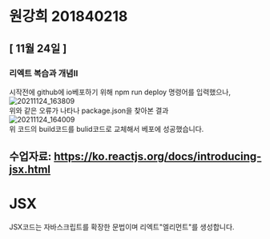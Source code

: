 # 원강희 201840218

## [ 11월 24일 ]
### 리엑트 복습과 개념II
시작전에 github에 io베포하기 위해 npm run deploy 명령어를 입력했으나,<br>
![20211124_163809](https://user-images.githubusercontent.com/80237099/143195136-f1145d15-bf77-440d-9619-f59aa56210f9.png)<br>
위와 같은 오류가 나타나 package.json을 찾아본 결과<br>
![20211124_164009](https://user-images.githubusercontent.com/80237099/143195519-d44553f8-9138-4633-85a7-215cce11dc46.png)<br>
위 코드의 build코드를 bulid코드로 교체해서 베포에 성공했습니다.<br>

## 수업자료: https://ko.reactjs.org/docs/introducing-jsx.html
# JSX
JSX코드는 자바스크립트를 확장한 문법이며 리엑트"엘리먼트"를 생성합니다.<br>







<!-- ## [ 11월 16일 ]
### 리엑트 복습과 개념
이번주는 리엑트 개념 암기와 간단한 코드 따라하기로 공부했습니다.<br>
학교PC위주로 코딩하다 github에 업로드한 markdown-editor 폴더의<br> 
React문의 실행을 시도 했으나, 집 PC에서 놓친게 있는지Failed to compile.<br> 
오류가 올라와 문제해결 위주로 찾아봤습니다.<br>
![123](https://user-images.githubusercontent.com/80237099/142908546-051d4dd8-3834-46f4-b151-102e15fb1fed.png)<br>
간단한 리엑트 오류<br>

<br>
>### React의 특징
1. 상호작용이 많은 UI개발에 적합하다.
2. 컴포넌트 로직은 JavaScript로 작성한다.
3. 캡슐화된 컴포넌트로 개발되어 재사용이 용이하다.
4. DOM과는 별개로 상태를 관리할 수 있다.
5. 기술 스택의 나머지 부분에는 관여하지 않는다.
6. 기존 코드와 별개로 개발이 가능하다.
7. React Native를 이용하면 모바일 앱도 만들 수 있다.<br>
<br>

# 따라한 코드
## App.js

// import logo from './logo.svg';<br>
// import './App.css';<br>
import React from '/App';<br>
<br>
class App extends React.Component {<br>
  constructor(props) {<br>
    super(props);<br>
<br>
    this.state = { isOpen: false };<br>
    this.toggleContainer = React.createRef();<br>
<br>
    this.onClickHandler = this.onClickHandler.bind(this);<br>
    this.onClickOutsideHandler = this.onClickOutsideHandler.bind(this);<br>
  }<br>
<br>
  componentDidMount() {<br>
    window.addEventListener('click', this.onClickOutsideHandler);<br>
  }<br>
<br>
  componentWillUnmount() {<br>
    window.removeEventListener('click', this.onClickOutsideHandler);<br>
  }<br>
<br>
  onClickHandler() {<br>
    this.setState(currentState => ({<br>
      isOpen: !currentState.isOpen<br>
    }));<br>
  }<br>
<br>
  onClickOutsideHandler(event) {<br>
    if (this.state.isOpen && !this.toggleContainer.current.contains(event.target)) {<br>
      this.setState({ isOpen: false });<br>
    }<br>
  }<br>
<br>
  render() {<br>
    return (<br>
      <.div ref={this.toggleContainer}><br>
        <.button onClick={this.onClickHandler}>Select an option<./button><br>
        {this.state.isOpen && (<br>
          <.ul><br>
            <.li>Option 1<./li><br>
            <.li>Option 2<./li><br>
            <.li>Option 3<./li><br>
          <./ul><br>
        )}<br>
      <./div><br>
    );<br>
  }<br>
}<br>
<br>
export default App;<br>

## test.js
<br>
class MarkdownEditor extends React.Component {<br>
  constructor(props) {<br>
    super(props);<br>
    this.md = new Remarkable();<br>
    this.handleChange = this.handleChange.bind(this);<br>
    this.state = { value: 'Hello, **world**!' };<br>
  }<br>
<br>
  handleChange(e) {<br>
    this.setState({ value: e.target.value });<br>
  }<br>
<br>
  getRawMarkup() {<br>
    return { __html: this.md.render(this.state.value) };<br>
  }<br>
<br>
  render() {<br>
    return (<br>
      <.div className="MarkdownEditor"><br>
        <.h3>Input<./h3><br>
        <.label htmlFor="markdown-content"><br>
          Enter some markdown<br>
        <./label><br>
        <.textarea<br>
          id="markdown-content"<br>
          onChange={this.handleChange}<br>
          defaultValue={this.state.value}<br>
        />
        <.h3>Output<./h3><br>
        <.div<br>
          className="content"<br>
          dangerouslySetInnerHTML={this.getRawMarkup()}<br>
        /><br>
      <./div><br>
    );<.br>
  }<br>
<br>
ReactDOM.render(<br>
  <.MarkdownEditor />,<br>
  document.getElementById('markdown-example')<br>
);<br>
<br>

> test.js : https://ko.reactjs.org/ <br>

<br>

### 집PC에서 일어난 markdown-editor/App.js의 문제는<br>복습을 위해 천천히 찾아보겠습니다. -->





<!-- ## [ 11월 10일 ]
=======



<!-- # 원강희 201840218

=======

## [ 11월 10일 ]
>>>>>>> c2c96cefa229edcf6ebac82aa99ef5a630e40046
### 영화앱 업로드
github에 업로드 하기위해 package.json터미널에서<br>
npm i gh-pages 입력후 "gh-pages": "^3.2.3" 추가<br>
그 후 "scripts"탭에서<br>

>"predeploy": "npm run bulid",<br>
"deploy": "gh-pages -d build"<br>

입력후 터미널에서 npm run deploy입력해봤습니다.<br>
Missing err가 올라와서 에러를 문제를 찾는데 다시 집중했습니다.<br>
<br>
그 외 github에 영화앱 업로드 하기 위해서 저번주 있었던 오류를<br>
인터넷을 찾아봐서 고쳐봤습니다. <br>
>import react from 'react';<br>
▽<br>
import React from 'react';<br>
<br>
componentDidMount<br>
▽<br>
componentDidMount<br>

위와 같은 자잘한 오류를 고치거나 수업중에 말씀하신대로<br>
>package-lock.json<br>
node_moudueles<br>

삭제후 npm imstall 그리고<br>

>genres: PropTypes.array(PropTypes.string).isRequired<br>
▽<br>
genres: PropTypes.arrayOf(PropTypes.string).isRequired,<br>

숱한 오류를 고친후<br>
![20211110_154343](https://user-images.githubusercontent.com/80237099/141063496-5e631595-bc65-4ecf-b30f-d63ba3b03bc2.png)<br>
![20211110_154412](https://user-images.githubusercontent.com/80237099/141063556-ec14125a-c6ec-4d37-9686-9d518a85a178.png)<br>
몇주만에 영화앱 진입에 성공했습니다. 감사합니다.

# 따라한 코드 
## package.json<br>

>{<br>
  "name": "movie_app_2020",<br>
  "version": "0.1.0",<br>
  "private": true,<br>
  "dependencies": {<br>
    "@testing-library/jest-dom": "^4.2.4",<br>
    "@testing-library/react": "^9.5.0",<br>
    "@testing-library/user-event": "^7.2.1",<br>
    "axios": "^0.19.2",<br>
    "gh-pages": "^3.2.3",<br>
    "prop-types": "^15.7.2",<br>
    "react": "^16.13.1",<br>
    "react-dom": "^16.13.1",<br>
    "react-router-dom": "^5.3.0",<br>
    "react-scripts": "3.4.1"<br>
  },<br>
  "scripts": {<br>
    "start": "react-scripts start",<br>
    "build": "react-scripts build",<br>
    "predeploy": "npm run bulid",<br>
    "deploy": "gh-pages -d build"<br>
  },<br>
  "eslintConfig": {<br>
    "extends": "react-app"<br>
  },<br>
  "browserslist": {<br>
    "production": [<br>
      ">0.2%",<br>
      "not dead",<br>
      "not op_mini all"<br>
    ],<br>
    "development": [<br>
      "last 1 chrome version",<br>
      "last 1 firefox version",<br>
      "last 1 safari version"<br>
    ]<br>
  },<br>
  "homepage": "https://WKH201840218.github.io/movie_app_2021"<br>
<<<<<<< HEAD
}<br> -->







<!-- ## [ 11월 03일 ]
### (영화앱)네비게이션 만들어 보기
이번주는 처음으로 네비게이션을 넣어 보았습니다.<br>
Navigation.js, Navigation.css추가후 실행 해보았으나,<br>
저번주와 마찬기지로 Failed to compile.되어서 해결 방한을 찾아봤으나<br>
실행을 실패했습니다.<br>

>./src/routes/About.js<br>
Module not found: Can't resolve './About.css'<br>
in 'C:\webcon\movie_app_2021\src\routes'<br>

위에 오류가 떠서 About.js나 CSS코드에 문제가 있나 싶어서<br>
코드를 따라 적어봤으나 같은 메세지가 올라와서<br>
package-lock.json,node-modules파일 제거후 <br>
>npm install -S react-router-dom

명령어를 입력해 보았으나, <br>
파일은 찾을 수 없다는 오류가 올라와서 <br>
수업 영상 다시보면서 오류문제를 찾아보려고 합니다.<br>

## 실습
Navigation.js'react-router-dom'코드를 넣어봤으며 { Link }<br>
Navigation.js 안에 HashRouter코드를 추가해 보았습니다.

routes폴더 안에 Detail.js작성후 console에서<br> 
history을 출력 시도를 해보았습니다.

# 따라한 코드 
## Navigation.js<br>

>import React from 'react'<br>
import { Link }  from 'react-router-dom'<br>
import './Navigation.css'<br>
<br>
function Navigation() {<br>
    return(<br>
        <.div><br>
        <.Link to='/'>Home<./Link><br>
        <.Link to='/about'>About<./Link><br>
        <./div><br>
    )<br>
}<br>
<br>
export default Navigation


## Detail.js<br>

>import react from "react";<br>
<br>
class Detail extends react.Component{<br>
    ComponentDidMount() {<br>
        const { location, history } =this.props<br>
        if ( location.state === undefined ) {<br>
            history.push('/')<br>
        }<br>
    }<br>
    render() {<br>
        const { location } = this.props<br>
        if (location.state) {<br>
          return(<br>
               <.span>{location.state.title}<./span><br>
               )<br>
        } else {<br>
          return null<br>
        }<br>
      }<br>
    }<br>
<br>
export default Detail;<br>






 -->




<!-- # 원강희 201840218
 ## [ 10월 27일 ]







 <!-- ## [ 10월 27일 ]
 
 교수님 모든 주 MD파일은 차 주 MD파일 작성시 주석처리 해놓아서<br>
 코드 하단에 날짜 별로 작성되어있습니다. 늦게 말씀드려서 죄송합니다.<br>
 9월 15일, 9월 29일 작성은 둘다 과거 둘다 13일로 되어있어서 <br>
 각각 날짜에 맞게 변경했습니다.<br>

 이번주는 영화앱에 Home.css와 Movie.css를 추가해보았습니다.<br>
 코드에 각각 CSS를 수업때 보여주셨던github.EasysIT에서 CSS를 복사해가지고<br>
 CSS자체에는 문제가 없었지만, App.js컴플리트를 실패해서 적용된 걸 확인하는데<br>
 어려움이 있었습니다.<br>
 ![fail](https://user-images.githubusercontent.com/80237099/139593085-718ece2a-e815-44d8-9cf6-8f882fda090e.png)<br>
 수업시간에 했던 코드가 실행안되나 싶었지만, 초기 코드도 실행이 안되기에<br>
 10월 30일 토요일까지는 css적용된 걸 확인못했습니다. 다음주 수업전까지 천천히<br>
 원인을 찾아볼까 합니다.<br>

 # 따라한 코드 
## App.js<br>
 import "./App.css"<br>
 import { HashRouter, Route } from 'react-router-dom'<br>
 import About from './routes/About'<br>
 import Home from './routes/Home'<br>
<br>
 function App() {<br>
    return (<br>
        <.HashRouter><br>
            <.Route path='/' exact={true} component={Home}><br>
            <.h1>Home<./h1><br>
            <./Route><br>
            <.Route path='/about' component={About}><br>
            <.h1>About<./h1><br>
            <./Route><br>
        <./HashRouter><br>
    )<br>
}<br>
<br>
export default App<br>

## Movie.js
import PropTypes from 'prop-types'<br>
import "./Movie.css"<br>
<br>
function Movie({title, year, summary, poster, genres}) {<br>
    return (<br>
        <.div className='movie'><br>
        <.img src={poster} alt={title} title={title} /><br>
        <.div className='movie-data'><br>
            <.h3 className='movie-title'>{title}<./h3><br>
            <.h5 className='movie-year'>{year}<./h5><br>
            <.ul className='movie-genres'><br>
                {<br>
                    genres.map((genre, index) =>{<br>
                        return(<br>
                            <.li key={index} className='movie-genre'>{genre}<./li><br>
                        )<br>
                    })<br>
                }<br>
            <./ul><br>
            <.p className='movie-summary'>{summary.slice(0, 180)}<./p><br>
        <./div><br>
        <./div><br>
    )<br>
}<br>
<br>
Movie.PropTypes = {
    id: PropTypes.number.isRequired,
    year: PropTypes.string.isRequired,
    title: PropTypes.string.isRequired,
    summary: PropTypes.string.isRequired,
    poster: PropTypes.string.isRequired,
    genres: PropTypes.array(PropTypes.string).isRequired
}
<br>
export default Movie<br>

## About.js
import './About.css'<br>
function About() {<br>
    return (<br>
        <.span className='about__container'><br>
            <.h1>Hello About!<./h1><br>
        <./span><br>
    )<br>
}<br>
<<<<<<< HEAD

 -->


 
 
 
 
 <!-- ## [ 10월 13일 ]

 오늘은 영화앱에 Movie.js까지 추가해 보았습니다.<br>

컴플리트 실패했다는 오류가 있어서 영상보고 다시 따해보았으며,<br>
js에 class를 넣는게 html코딩 하는 느낌이 있어서 친숙한 느낌이 있었습니다.<br>

![js1](https://user-images.githubusercontent.com/80237099/138008248-a0106abf-8609-4ef9-ae2d-461b1d06a9cd.png)<br>
className부분 이해하기 위해 다시 영상보며 시간을 들였으며,<br>
![js2](https://user-images.githubusercontent.com/80237099/138008252-095ef76e-c83c-4de0-a69d-865c78f4fa89.png)<br>
App.js또한 영상자료와 같이 수정했습니다.

npm start후 저의 코딩실력 부족으로 오류 코드가 자주떠서 여러 시험을 해볼 수 있었습니다.<br>

# 따라한 코드 
## App.js
<br>

import React from "react"<br>
import axios from "axios"<br>
import Movie from "./Movie"<br>
import "./App.css"<br>

class App extends React.Component {<br>
    state = {<br>
        isLoading:true, <br>
        movies: []<br>
    }

    getMovies = async () => {
        const {
            data: {
                data: {movies}
            }
        }
        // const movies
         = await axios.get('https://yts-proxy.now.sh/list_movies.json?sort_by=rating')
         console.log(movies);
         this.setState({movies, isLoading: false});
    }

    ComponentDidMount() {
        this.getMovies()
    }
    render() {
        const { isLoading, movies } = this.state
        return(
            <section className='container'>
                {isLoading ? (
                    <div className='loader'>
                        <span className='loader-text'>Loading...</span>
                    </div>
                ) : (
                    <div className='movies'>
                        {
                            movies.map((movie) => {
                                console.log(movie);
                                return (
                                <Movie
                                key = {movie.id}
                                id = {movie.id}
                                year = {movie.year}
                                title = {movie.title}
                                summary = {movie.summary}
                                poster = {movie.medium_cover_image}
                                genres = {movie.genres}
                                 />
                                ) }) }
                    </div>
                )
                }
            </section>
        )
    }
}

export default App<br>
<br>


## Movie.js
<br>

import PropTypes from 'prop-types'<br>
import "./Movie.css"<br>
<br>
function Movie({title, year, summary, poster, genres}) {<br>
    return (<br>
        <.div className='movie'><br>
        <.img src={poster} alt={title} title={title} /><br>
        <.div className='movie-data'><br>
            <.h3 className='movie-title'>{title}<./h3><br>
            <.h3 className='movie-year'>{year}<./h3><br>
            <.p className='movie-summary'>{summary}<./p><br>
        <./div><br>
        <./div><br>
    )<br>
}<br>
<br>
Movie.PropTypes = {<br>
    id: PropTypes.number.isRequired,<br>
    year: PropTypes.string.isRequired,<br>
    title: PropTypes.string.isRequired,<br>
    summary: PropTypes.string.isRequired,<br>
    poster: PropTypes.string.isRequired,<br>
    genres: PropTypes.array(PropTypes.string).isRequired<br>
}<br>
<br>
export default Movie -->




<!-- ## [ 10월 6일 ]
교수님 저번주 날짜를 착각해서 9월 13일로 잘못올렸습니다.<br>
날짜 수정했습니다. 죄송합니다.<br>

axios install확인 해보았고 큰 문제는 없었습니다.<br>
![10091](https://user-images.githubusercontent.com/80237099/136626188-f05456b7-b6c7-4169-b97f-9bb8ed6f76c2.png)<br>
![10092](https://user-images.githubusercontent.com/80237099/136626192-74915254-ed5e-4eb6-bb68-da3043d7e080.png)<br>

인스톨 과정과 결과를 확인해보았고<br>
json파일에 있는 것을 확인후 영화 코드를 따라 적었습니다.<br>
React 코드나 axios 코드에 문제가 없는 것을 확인했는데 Failed to compile.<br>
오류가 지속적으로 나타나 무엇이 문제인가 찾아봤더니 ComponentDidMount의 앞에<br>
대문자가 소문자로 잘못적어서 작은 고생을 했지만, 코드 완성후 결과까지 도출했습니다.<br>
![10093](https://user-images.githubusercontent.com/80237099/136626193-148e564d-e423-43df-ad0e-26d58d2341ca.png)<br>

# 따라한 코드 
## App.js
<br>
import React from "react"
import axios from "axios"

class App extends React.Component {
    state = {
        isLoading:true, 
        movies: []
    }

    getMovies = async () => {
        const {
            data: {
                data: {movies}
            }
        }
        // const movies
         = await axios.get('https://yts-proxy.now.sh/list_movies.json')
        console.log(movies);
    }

    ComponentDidMount() {
        this.getMovies()
    }
    render() {
        const { isLoading } = this.state
        return(
            <div>
                {isLoading ? 'Loading...' : '영화 데이터 출력'}
            </div>
        )
    }
}
export default App -->





<!-- ## [ 9월 29일 ]
4주차 수업에 대해서 복습해봤습니다.<br>
이번 복습은 npm add와 Minus에 대해 복습해봤습니다.<br>
npm 부분에 숙련도가 부족해서 약간의 오류가 있긴 했지만 조금씩 보완해가는 중입니다.<br>

![1001자료](https://user-images.githubusercontent.com/80237099/135497471-b6c8672c-c762-4486-b5ea-c1fc94f09620.png)<br>
npm 복습 코드이며 코드나 npm에 문제가 있나 싶어서 수업에 쓰던<br>
![10013](https://user-images.githubusercontent.com/80237099/135502236-b77e07ee-c699-496a-82f3-e70b37bcb98c.png)<br>
hello코딩으로 간단히 체크 해보았고 npm쪽에는 문제는 없었습니다.<br>

### 타이밍 도중 TypeError가 뜨는일이있어서 코딩 연습을 해야겠다는 생각이 들었습니다.<br>
### 지속적으로 오류를 고쳐나가며 복습하겠습니다. 

# 따라한 코드 
## App.js
import React, {Component} from "react"<br>
<br>
class App extends Component {<br>
  constructor(props){<br>
    super(props)<br>
    console.log('constructor')<br>
  }<br>
<br>
  ComponentDidMount() {<br>
    console.log('componentDidMount')<br>
  }<br>
<br>
  ComponentDidupdate() {<br>
    console.log('componentDidUpdat')<br>
  }<br>
  state = {<br>
    count: 0<br>
  }<br>
<br>
  add = () => {<br>
    this.state.count = 1<br>
  }<br>
<br>
  minus = () => {<br>
    this.state.count = -1<br>
  }<br>
<br>
  render() {<br>
    return (<br>
      <.div><br>
      <.h1>Rhe number is: {this/this.state.count}<./h1><br>
      <.button onClick={this.add}>Add<./button><br>
      <.button onClick={this.minus}>Minus</.button><br>
      <./div><br>
    )<br>
  } <br>
}<br>
<br>
export default App<br>

### MD파일을 작성할때 코딩을 넣으면 인식해버려서 앞에 . 표시를 넣었습니다. --> 






<!-- ## [ 9월 15일 ]
3주차 수업은 리엑트 기초개념에 대해 공부해봤습니다.<br>
기본적으로 교수님 수업 코드를 따라적어서 비슷한 키워드로 정했습니다..<br>
![3주차 2](https://user-images.githubusercontent.com/80237099/133769788-400be050-1dcd-4dd6-9ca9-8cb5781576f7.png)<br>
![3주자 3](https://user-images.githubusercontent.com/80237099/133769980-e8d3f42b-0754-4291-aa50-387f407676a4.png)<br>
간단한 코드를 따라 결과를 도출해봤습니다.<br>
약간의 오류는 있었지만 npm쪽 경험이 부족해서 일어난 문제였고 현재는 해결했습니다.<br>
# 따라한 코드 
## App.js

>const foodLik = [<br>
  {<br>
    name: "food",<br>
    image: "https://www.google.com/url?sa=i&url=https%3A%2F%2Fwww.everydayhealth.com%2Fdiet-nutrition%2Ftop-10-worst-foods-you-should-give-up%2F&psig=AOvVaw2yWirAkesPu-l2xA2eb2tC&ust=1631770839044000&source=images&cd=vfe&ved=0CAkQjhxqFwoTCMizopyigPMCFQAAAAAdAAAAABAD"<br>
  }<br>
]<br>
function App() {<br>
  return (<br>
    <.div><br>
      <.h1>Hello<./h1><br>
      <.Food fav="kimchi"/><br>
      <.potato bar="you" /><br>
    <./div><br>
  );<br>
} <br>
function Food(foo) {<br>
  const {fav} = foo<br>
  return <.h1>I libke {fav}<./h1><br>
    }<br>
export default App;<br>

## index.js

>import ReactDOM from 'react-dom';<br>
import App from './App';<br>
<br>
ReactDOM.render(<.App />, document.getElementById('root'))<br>

### MD파일을 작성할때 코딩을 넣으면 인식해버려서 앞에 . 표시를 넣었습니다. -->





<!-- ## [ 9월 08일 ] 
2주차 수업은 약간 생소한 내용도 있어서 간단히 프로그램 따라해보고 복습하는 식으로 진행했습니다.<br>
![123456](https://user-images.githubusercontent.com/80237099/132681792-058cbca0-3d45-44bb-bf4e-3b12d0b16402.png)<br>
실행결과도 따라해보고<br>
![1234(2)](https://user-images.githubusercontent.com/80237099/132681498-1914137d-5001-4b20-93df-fbc4cfe73d4c.png)<br>
생소한 결과도 받아봤습니다.

파일을 다운받는데 약간의 트러블은 있었지만 이번 학기에는 시간내에 파일 받는데에 성공하고 수업을 따라 갈 수 있어서 많이 볼 수 있었습니다.<br>
<br>

# 따라한 코드
## App.js
>function App() {<br>
  return (
    <div >
      Hello React
    </div >
  );
} <br>
export default App;

## index.js
>import ReactDOM from 'react-dom';<br>
import App from './App';<br>
ReactDOM.render(<
App />, document.getElementById('root'))
<br>
<br>

[ 9월 01일 ]
1주차에는 개발환경과 복습 간단한 복습위주로 진행했습니다.<br>
크게 공부라 할건 없지만 <br>
![123](https://user-images.githubusercontent.com/80237099/132678447-5c18d3ce-b9ac-4fbf-a3ad-0db2988ff031.png)<br>
과거에 했던 
js2021-5파일 이미지 자료들을 잠시보고 VS코드 연습만 짧게 했습니다.

github 모든 파일을 푸쉬하는게 좋은건지 몰라서 일단 코드만 복사해서 md파일에 푸쉬하겠습니다. -->

<!-- ## [ #월 ##일 ] -->
<!-- 학습내용 -->